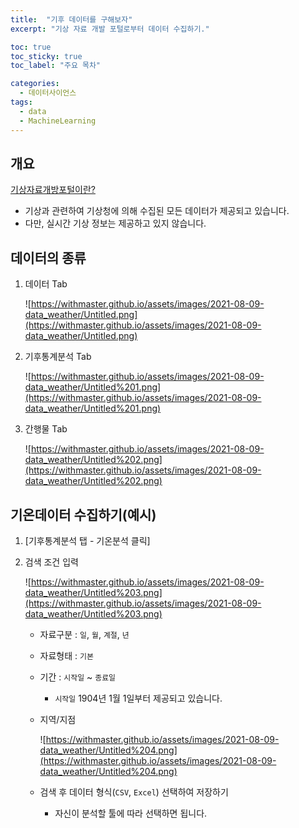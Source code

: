 ```yaml
---
title:  "기후 데이터를 구해보자"
excerpt: "기상 자료 개발 포털로부터 데이터 수집하기."

toc: true
toc_sticky: true
toc_label: "주요 목차"

categories:
  - 데이터사이언스
tags:
  - data
  - MachineLearning
---
```



## 개요

[기상자료개방포털이란?](https://data.kma.go.kr/cmmn/static/staticPage.do?page=intro)

* 기상과 관련하여 기상청에 의해 수집된 모든 데이터가 제공되고 있습니다. 
* 다만, 실시간 기상 정보는 제공하고 있지 않습니다.    

## 데이터의 종류

1. 데이터 Tab

    ![https://withmaster.github.io/assets/images/2021-08-09-data_weather/Untitled.png](https://withmaster.github.io/assets/images/2021-08-09-data_weather/Untitled.png)

2. 기후통계분석 Tab

    ![https://withmaster.github.io/assets/images/2021-08-09-data_weather/Untitled%201.png](https://withmaster.github.io/assets/images/2021-08-09-data_weather/Untitled%201.png)

3. 간행물 Tab

    ![https://withmaster.github.io/assets/images/2021-08-09-data_weather/Untitled%202.png](https://withmaster.github.io/assets/images/2021-08-09-data_weather/Untitled%202.png)

## 기온데이터 수집하기(예시)

1. [기후통계분석 탭 - 기온분석 클릭]      

2. 검색 조건 입력

    ![https://withmaster.github.io/assets/images/2021-08-09-data_weather/Untitled%203.png](https://withmaster.github.io/assets/images/2021-08-09-data_weather/Untitled%203.png)

    - 자료구분 : `일`, `월`, `계절`, `년`
    - 자료형태 : `기본`
    - 기간 : `시작일` ~ `종료일`
        - `시작일` 1904년 1월 1일부터 제공되고 있습니다.
    - 지역/지점

        ![https://withmaster.github.io/assets/images/2021-08-09-data_weather/Untitled%204.png](https://withmaster.github.io/assets/images/2021-08-09-data_weather/Untitled%204.png)

    - 검색 후 데이터 형식(`CSV`, `Excel`) 선택하여 저장하기
        - 자신이 분석할 툴에 따라 선택하면 됩니다.